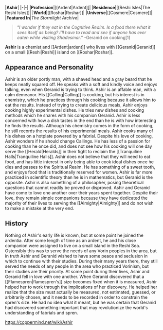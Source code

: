 |**Ashir**|
|-|-|
|**Profession**|[[Ardent\|Ardent]]|
|**Residence**|[[Reshi Isles\|The Reshi Isles]]|
|**World**|[[Roshar\|Roshar]]|
|**Universe**|[[Cosmere\|Cosmere]]|
|**Featured In**|*The Stormlight Archive*|

>“*I wonder if they eat in the Cognitive Realm. Is a food there what it sees itself as being? I’ll have to read and see if anyone has ever eaten while visiting Shadesmar.*”
\-Geranid on cooking[1]

**Ashir** is a chemist and [[Ardent\|ardent]] who lives with [[Geranid\|Geranid]] on a small [[Reshi\|Reshi]] island on [[Roshar\|Roshar]].

## Appearance and Personality
Ashir is an older portly man, with a shaved head and a gray beard that he keeps neatly squared off. He speaks with a soft and kindly voice and enjoys talking, even when Geranid is trying to think.
Ashir is an affable man, with a calm demeanor. His [[Calling\|Calling]] is cooking, but his interest is in chemistry, which he practices through his cooking because it allows him to eat the results. Instead of trying to create delicious meals, Ashir enjoys cooking highly experimental dishes. He tries new dishes and cooking methods which he shares with his companion Geranid. Ashir is less concerned with how a dish tastes in the end than he is with how interesting he finds the results. Although his chemistry comes in the form of cooking, he still records the results of his experimental meals. Ashir cooks many of his dishes on a hotplate powered by a fabrial.
Despite his love of cooking, Ashir wonders if he should change Callings. He has less of a passion for cooking than he once did, and does not see how his cooking will one day serve the [[Herald\|Heralds]] in their fight to reclaim the [[Tranquiline Halls\|Tranquiline Halls]]. Ashir does not believe that they will need to eat food, and has little interest in only being able to cook ideal dishes once he dies and passes to the Spiritual Realm. He has something of a sweet tooth, and enjoys food that is traditionally reserved for women. Ashir is far more practiced in scientific theory than he is in mathematics, but Geranid is the opposite. Ashir is also something of a philosopher, posing theoretical questions that cannot readily be proved or disproved.
Ashir and Geranid have come to love one another over their years spent together. Despite their love, they remain simple companions because they have dedicated the majority of their lives to serving the [[Almighty\|Almighty]] and do not wish to make a mistake at the very end.

## History
Nothing of Ashir's early life is known, but at some point he joined the ardentia. After some length of time as an ardent, he and his close companion were assigned to live on a small island in the Reshi Sea. Ostensibly this was to serve the needs of any Vorin peoples in the area, but in truth Ashir and Geranid wished to have some peace and seclusion in which to continue with their studies. During their many years there, they still served the needs of any people in the area who practiced Vorinism, but their studies are their priority. At some point during their lives, Ashir and Geranid fell in love with one another.
When Geranid discovered that a [[Flamespren\|flamespren's]] size becomes fixed when it is measured, Ashir helped her to work through the implications of her discovery. He helped her realize that the size must actually be measured, not estimated, guessed, or arbitrarily chosen, and it needs to be recorded in order to constrain the spren's size. He had no idea what it meant, but he was certain that Geranid had discovered something important that may revolutionize the world's understanding of fabrials and spren.



https://coppermind.net/wiki/Ashir